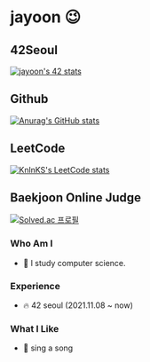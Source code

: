# jayoon 😉

## 42Seoul
[![jayoon's 42 stats](https://badge42.vercel.app/api/v2/cl905z90f00160gmi8m06hmuh/stats?cursusId=21&coalitionId=86)](https://github.com/JaeSeoKim/badge42)
          
## Github
[![Anurag's GitHub stats](https://github-readme-stats.vercel.app/api?username=brixxt27)](https://github.com/anuraghazra/github-readme-stats)

## LeetCode
[![KnlnKS's LeetCode stats](https://leetcode-stats-six.vercel.app/api?username=jayoon)](https://github.com/madushadhanushka/github-readme)

## Baekjoon Online Judge
[![Solved.ac
프로필](http://mazassumnida.wtf/api/v2/generate_badge?boj=brixxt27)](https://solved.ac/brixxt27)

### Who Am I
- 📕 I study computer science.

### Experience
- 🔥 42 seoul (2021.11.08 ~ now)

### What I Like
- 🎤 sing a song
